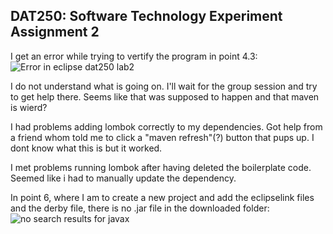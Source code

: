 ## DAT250: Software Technology Experiment Assignment 2





I get an error while trying to vertify the program in point 4.3:
![Error in eclipse dat250 lab2](https://user-images.githubusercontent.com/46929671/132375133-c7fad33a-8c73-429d-ac3c-e14240ca00b8.png)

I do not understand what is going on. I'll wait for the group session and try to get help there.
Seems like that was supposed to happen and that maven is wierd?


I had problems adding lombok correctly to my dependencies. Got help from a friend whom told me to click a "maven refresh"(?) button that pups up. I dont know what this is but it worked.

I met problems running lombok after having deleted the boilerplate code. Seemed like i had to manually update the dependency.

In point 6, where I am to create a new project and add the eclipselink files and the derby file, there is no .jar file in the downloaded folder:
![no search results for javax](https://user-images.githubusercontent.com/46929671/132701597-e70d0adf-bc6a-4973-ae27-eee5f8e3cc5f.png)

